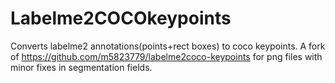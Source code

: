 # Labelme2COCOkeypoints
Converts labelme2 annotations(points+rect boxes) to coco keypoints.
A fork of https://github.com/m5823779/labelme2coco-keypoints for png files with minor fixes in segmentation fields.
